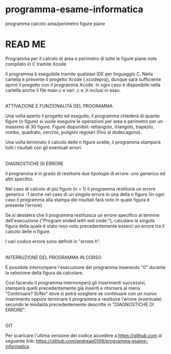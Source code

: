 # programma-esame-informatica
programma calcolo area/perimetro figure piane 

#####
# READ ME

Programma per il calcolo di area e perimetro di tutte le figure piane note compilato in C tramite Xcode

Il programma è eseguibile tramite qualsiasi IDE per linguaggio C. 
Nella cartella è presente il progetto Xcode (.xcodeproj), dunque sarà sufficiente aprire il progetto con il programma Xcode. In ogni caso è disponibile nella cartella anche il file main.c e vari .c e .h inclusi in esso.


######
ATTIVAZIONE E FUNZIONALITÀ DEL PROGRAMMA

Una volta aperto il progetto ed eseguito, il programma chiederà di quante figure (n figure) si vuole eseguire le operazioni per area e perimetro per un massimo di 30 figure. 
Figure disponibili:  rettangolo, triangolo, trapezio, rombo, quadrato, cerchio, poligoni regolari (fino al dodecagono).

Una volta terminato il calcolo delle n figure scelte, il programma stamperà tutti i risultati con gli eventuali errori.


######
DIAGNOSTICHE DI ERRORE

Il programma è in grado di restituire due tipologie di errore:  uno generico ed altri specifici. 

Nel caso di calcolo di più figure (n > 1) il  programma restituirà un errore generico -1 anche nel caso di un singolo errore in una della n figure 
(In ogni caso il programma alla stampa dei risultati farà noto in quale figura è presente l'errore). 

Se si desidera che il programma restituisca un errore specifico al termine dell'esecuzione ("Program ended with exit code:"), calcolare la singola figura della quale è stato reso noto precedentemente esserci un errore tra il calcolo delle n figure.

I vari codice errore sono definiti in "errore.h".


######
INTERRUZIONE DEL PROGRAMMA IN CORSO

È possibile interrompere l'esecuzione del programma inserendo "0" durante la selezione della figura da calcolare.

Così facendo il programma interromperà gli inserimenti successivi, stamperà quelli precedentemente già inseriti e ritornerà al menù "Continuare? Sì/No" dove si potrà scegliere se continuare con un nuovo inserimento oppure terminare il programma e restituire l'errore (eventuale) secondo le modalità precedentemente descritte in "DIAGNOSTICHE DI ERRORE".


######
GIT

Per scaricare l'ultima versione del codice accedere a https://github.com al seguente link: 
https://github.com/andreap0106/programma-esame-informatica

